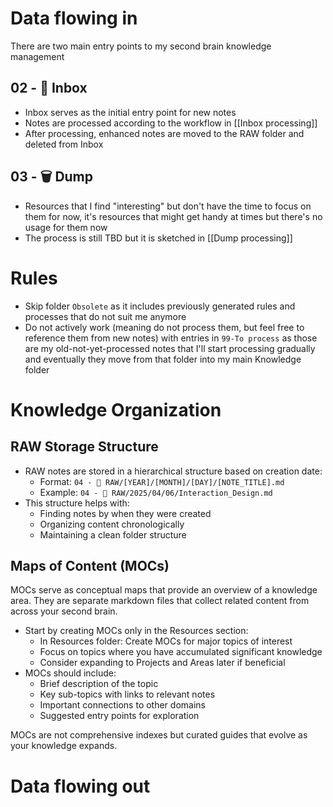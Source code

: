 # Data flowing in
There are two main entry points to my second brain knowledge management
## 02 - 📩 Inbox
- Inbox serves as the initial entry point for new notes
- Notes are processed according to the workflow in [[Inbox processing]]
- After processing, enhanced notes are moved to the RAW folder and deleted from Inbox
## 03 - 🗑️ Dump
- Resources that I find "interesting" but don't have the time to focus on them for now, it's resources that might get handy at times but there's no usage for them now
- The process is still TBD but it is sketched in [[Dump processing]]
# Rules
- Skip folder `Obsolete` as it includes previously generated rules and processes that do not suit me anymore
- Do not actively work (meaning do not process them, but feel free to reference them from new notes) with entries in `99-To process` as those are my old-not-yet-processed notes that I'll start processing gradually and eventually they move from that folder into my main Knowledge folder

# Knowledge Organization
## RAW Storage Structure
- RAW notes are stored in a hierarchical structure based on creation date:
  - Format: `04 - 💽 RAW/[YEAR]/[MONTH]/[DAY]/[NOTE_TITLE].md`
  - Example: `04 - 💽 RAW/2025/04/06/Interaction_Design.md`
- This structure helps with:
  - Finding notes by when they were created
  - Organizing content chronologically
  - Maintaining a clean folder structure

## Maps of Content (MOCs)
MOCs serve as conceptual maps that provide an overview of a knowledge area. They are separate markdown files that collect related content from across your second brain.

- Start by creating MOCs only in the Resources section:
  - In Resources folder: Create MOCs for major topics of interest
  - Focus on topics where you have accumulated significant knowledge
  - Consider expanding to Projects and Areas later if beneficial
- MOCs should include:
  - Brief description of the topic
  - Key sub-topics with links to relevant notes
  - Important connections to other domains
  - Suggested entry points for exploration

MOCs are not comprehensive indexes but curated guides that evolve as your knowledge expands.

# Data flowing out

